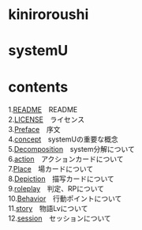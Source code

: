 kiniroroushi
====
# systemU

# contents
1.[README](/README.md)　README  
2.[LICENSE](/LICENSE)　ライセンス   
3.[Preface](/Preface)　序文  
4.[concept](/concept)　systemUの重要な概念  
5.[Decomposition](/Decomposition.md)　system分解について  
6.[action](/action)　アクションカードについて   
7.[Place](/Place)　場カードについて  
8.[Depiction](/Depiction)　描写カードについて   
9.[roleplay](/roleplay)　判定、RPについて  
10.[Behavior](/Behavior.md)　行動ポイントについて  
11.[story](/story)　物語Lvについて   
12.[session](/session)　セッションについて  

